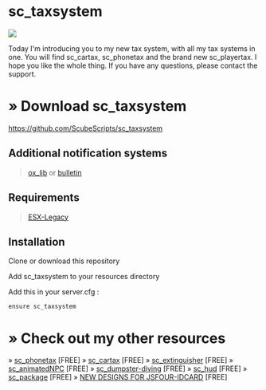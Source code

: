 # sc_taxsystem

![](https://github.com/ScubeScripts/sc_taxsystem/assets/104854776/1b0fbf6b-190d-4799-928e-8279b1897979)

Today I'm introducing you to my new tax system, with all my tax systems in one. You will find sc_cartax, sc_phonetax and the brand new sc_playertax. I hope you like the whole thing. If you have any questions, please contact the support.

# » Download sc_taxsystem

https://github.com/ScubeScripts/sc_taxsystem

## Additional notification systems

> [ox_lib](https://github.com/overextended/ox_lib)
or
> [bulletin](https://github.com/Mobius1/bulletin)

## Requirements

> [ESX-Legacy](https://github.com/esx-framework/esx-legacy)

## Installation
Clone or download this repository

Add sc_taxsystem to your resources directory

Add this in your server.cfg :
```
ensure sc_taxsystem 
```

# » Check out my other resources
» [sc_phonetax](https://forum.cfx.re/t/esx-phonetax-free/5152019) [FREE]
» [sc_cartax](https://forum.cfx.re/t/esx-car-taxes-free/5230948) [FREE]
» [sc_extinguisher](https://forum.cfx.re/t/release-extinguisher-esx/5183025) [FREE]
» [sc_animatedNPC](https://forum.cfx.re/t/free-animatednpc-standalone/5151612/14) [FREE]
» [sc_dumpster-diving](https://forum.cfx.re/t/release-dumpster-diving-esx/5169846) [FREE]
» [sc_hud](https://forum.cfx.re/t/release-simplehud-esx/5169589) [FREE]
» [sc_package](https://forum.cfx.re/t/release-packages-esx/5178229) [FREE]
» [ NEW DESIGNS FOR JSFOUR-IDCARD](https://forum.cfx.re/t/release-new-designs-for-jsfour-idcard/5173429) [FREE]
